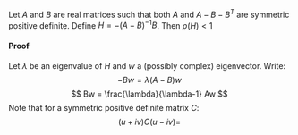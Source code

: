 Let $A$ and $B$ are real matrices such that 
both $A$ and $A-B-B^T$ are symmetric positive definite.
Define $H=-(A-B)^{-1}B$.
Then $\rho(H) < 1$
#### Proof
Let $\lambda$ be an eigenvalue of $H$ 
and $w$ a (possibly complex) eigenvector.
Write:
$$
-Bw = \lambda(A-B) w
$$
$$
Bw = \frac{\lambda}{\lambda-1} Aw
$$
Note that for a symmetric positive definite matrix $C$:
$$
(u+iv)C(u-iv) = 
$$